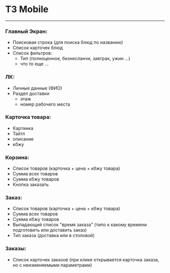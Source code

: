 # ТЗ Mobile

---

### Главный Экран:
- Поисковая строка (для поиска блюд по названию)
- Список карточек блюд
-  Cписок фильтров:
    - Тип (полноценное, бизнесланчи, завтрак, ужин ...)
    - что то еще ...

### ЛК:
- Личные данные (ФИО)
- Раздел доставки
  - этаж
  - номер рабочего места

### Карточка товара: 
- Картинка 
- Тайтл
- описание
- кбжу

### Корзина:
- Список товаров (карточка + цена + кбжу товара)
- Сумма всех товаров
- Сумма кбжу товаров
- Кнопка заказать

### Заказ:
- Список товаров (карточка + цена + кбжу товара)
- Сумма всех товаров
- Сумма кбжу товаров
- Выпадающий список "время заказа" (типо к какому времени подготовить или доставить заказ)
- Тип заказа (доставка или в столовой)



### Заказы:
- Список карточек заказов (при клике открывается карточка заказа, но с неизменяемыми параметрами)


